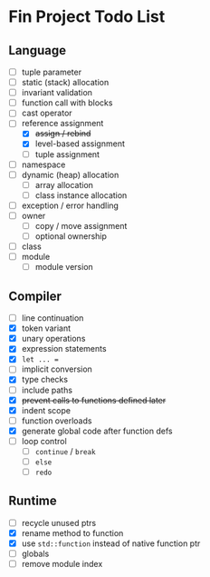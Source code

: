 # Fin Project Todo List

## Language
- [ ] tuple parameter
- [ ] static (stack) allocation
- [ ] invariant validation
- [ ] function call with blocks
- [ ] cast operator
- [ ] reference assignment
  - [x] ~~assign / rebind~~
  - [x] level-based assignment
  - [ ] tuple assignment
- [ ] namespace
- [ ] dynamic (heap) allocation
  - [ ] array allocation
  - [ ] class instance allocation
- [ ] exception / error handling
- [ ] owner
  - [ ] copy / move assignment
  - [ ] optional ownership
- [ ] class
- [ ] module
  - [ ] module version

## Compiler

- [ ] line continuation
- [x] token variant
- [x] unary operations
- [x] expression statements
- [x] `let ... =`
- [ ] implicit conversion
- [x] type checks
- [ ] include paths
- [x] ~~prevent calls to functions defined later~~
- [x] indent scope
- [ ] function overloads
- [x] generate global code after function defs
- [ ] loop control
  - [ ] `continue` / `break`
  - [ ] `else`
  - [ ] `redo`

## Runtime
- [ ] recycle unused ptrs
- [x] rename method to function
- [x] use `std::function` instead of native function ptr
- [ ] globals
- [ ] remove module index
